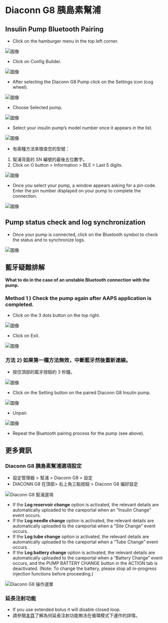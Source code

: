 # Diaconn G8 胰島素幫浦

## Insulin Pump Bluetooth Pairing

- Click on the hamburger menu in the top left corner.

![圖像](../images/DiaconnG8/DiaconnG8_01.jpg)

- Click on Config Builder.

![圖像](../images/DiaconnG8/DiaconnG8_02.jpg)

- After selecting the Diaconn G8 Pump click on the Settings icon (cog wheel).

![圖像](../images/DiaconnG8/DiaconnG8_03.jpg)

- Choose Selected pump.

![圖像](../images/DiaconnG8/DiaconnG8_04.jpg)

- Select your insulin pump’s model number once it appears in the list.

![圖像](../images/DiaconnG8/DiaconnG8_05.jpg)

- 有兩種方法來檢查您的型號：

1. 幫浦背面的 SN 編號的最後五位數字。
2. Click on O button > Information > BLE > Last 5 digits.

![圖像](../images/DiaconnG8/DiaconnG8_06.jpg)

- Once you select your pump, a window appears asking for a pin code. Enter the pin number displayed on your pump to complete the connection.

![圖像](../images/DiaconnG8/DiaconnG8_07.jpg)

## Pump status check and log synchronization

- Once your pump is connected, click on the Bluetooth symbol to check the status and to synchronize logs.

![圖像](../images/DiaconnG8/DiaconnG8_08.jpg)

## 藍牙疑難排解

**What to do in the case of an unstable Bluetooth connection with the pump.**

### Method 1 ) Check the pump again after AAPS application is completed.

- Click on the 3 dots button on the top right.

![圖像](../images/DiaconnG8/DiaconnG8_09.jpg)

- Click on Exit.

![圖像](../images/DiaconnG8/DiaconnG8_10.jpg)

### 方法 2) 如果第一種方法無效，中斷藍牙然後重新連線。

- 按住頂部的藍牙按鈕約 3 秒鐘。

![圖像](../images/DiaconnG8/DiaconnG8_11.jpg)

- Click on the Setting button on the paired Diaconn G8 Insulin pump.

![圖像](../images/DiaconnG8/DiaconnG8_12.jpg)

- Unpair.

![圖像](../images/DiaconnG8/DiaconnG8_13.jpg)

- Repeat the Bluetooth pairing process for the pump (see above).

## 更多資訊

### Diaconn G8 胰島素幫浦選項設定

- 設定管理器 > 幫浦 > Diaconn G8 > 設定
- DIACONN G8 在頂部> 右上角三點按鈕 > Diaconn G8 偏好設定

![Diaconn G8 幫浦選項](../images/DiaconnG8/DiaconnG8_14.jpg)

- If the **Log reservoir change** option is activated, the relevant details are automatically uploaded to the careportal when an “Insulin Change” event occurs.
- If the **Log needle change** option is activated, the relevant details are automatically uploaded to the careportal when a “Site Change” event occurs.
- If the **Log tube change** option is activated, the relevant details are automatically uploaded to the careportal when a “Tube Change” event occurs.
- If the **Log battery change** option is activated, the relevant details are automatically uploaded to the careportal when a “Battery Change” event occurs, and the PUMP BATTERY CHANGE button in the ACTION tab is deactivated. (Note: To change the battery, please stop all in-progress injection functions before proceeding.)

![Diaconn G8 操作選單](../images/DiaconnG8/DiaconnG8_15.jpg)

### 延長注射功能

- If you use extended bolus it will disable closed loop.
- 請參閱[本頁](Extended-Carbs-why-extended-boluses-won-t-work-in-a-closed-loop-environment)了解為何延長注射功能無法在循環模式下運作的詳情。
